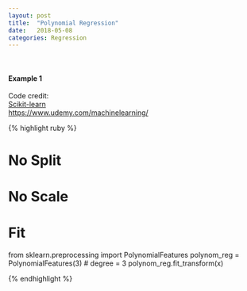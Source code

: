 ```yaml
---
layout: post
title:  "Polynomial Regression"
date:   2018-05-08
categories: Regression
---
```

<br />
<h4>Example 1</h4>
<p>Code credit:
<br />
<a href="http://scikit-learn.org/stable/modules/generated/sklearn.preprocessing.PolynomialFeatures.html">
Scikit-learn
</a>
<br />
<a href="https://www.udemy.com/machinelearning/">
https://www.udemy.com/machinelearning/
</a>
</p>

{% highlight ruby %}

# No Split
# No Scale

# Fit
from sklearn.preprocessing import PolynomialFeatures
polynom_reg = PolynomialFeatures(3) # degree = 3
polynom_reg.fit_transform(x)

{% endhighlight %}
